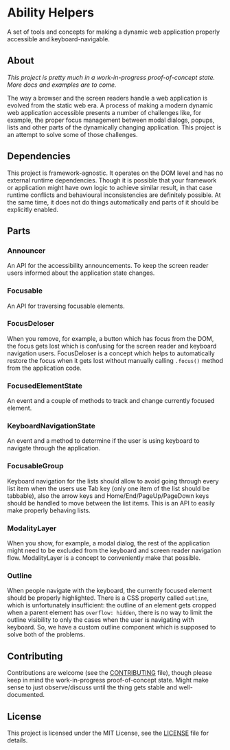 # Ability Helpers

A set of tools and concepts for making a dynamic web application properly accessible and keyboard-navigable.

## About

*This project is pretty much in a work-in-progress proof-of-concept state. More docs and examples are to come.*

The way a browser and the screen readers handle a web application is evolved from the static web era. A process of making a modern dynamic web application accessible presents a number of challenges like, for example, the proper focus management between modal dialogs, popups, lists and other parts of the dynamically changing application. This project is an attempt to solve some of those challenges.

## Dependencies

This project is framework-agnostic. It operates on the DOM level and has no external runtime dependencies. Though it is possible that your framework or application might have own logic to achieve similar result, in that case runtime conflicts and behavioural inconsistencies are definitely possible. At the same time, it does not do things automatically and parts of it should be explicitly enabled.

## Parts

### Announcer

An API for the accessibility announcements. To keep the screen reader users informed about the application state changes.

### Focusable

An API for traversing focusable elements.

### FocusDeloser

When you remove, for example, a button which has focus from the DOM, the focus gets lost which is confusing for the screen reader and keyboard navigation users. FocusDeloser is a concept which helps to automatically restore the focus when it gets lost without manually calling `.focus()` method from the application code.

### FocusedElementState

An event and a couple of methods to track and change currently focused element.

### KeyboardNavigationState

An event and a method to determine if the user is using keyboard to navigate through the application.

### FocusableGroup

Keyboard navigation for the lists should allow to avoid going through every list item when the users use Tab key (only one item of the list should be tabbable), also the arrow keys and Home/End/PageUp/PageDown keys should be handled to move between the list items. This is an API to easily make properly behaving lists.

### ModalityLayer

When you show, for example, a modal dialog, the rest of the application might need to be excluded from the keyboard and screen reader navigation flow. ModalityLayer is a concept to conveniently make that possible.

### Outline

When people navigate with the keyboard, the currently focused element should be properly highlighted. There is a CSS property called `outline`, which is unfortunately insufficient: the outline of an element gets cropped when a parent element has `overflow: hidden`, there is no way to limit the outline visibility to only the cases when the user is navigating with keyboard. So, we have a custom outline component which is supposed to solve both of the problems.

## Contributing

Contributions are welcome (see the [CONTRIBUTING](./CONTRIBUTING.md) file), though please keep in mind the work-in-progress proof-of-concept state. Might make sense to just observe/discuss until the thing gets stable and well-documented.

## License
This project is licensed under the MIT License, see the [LICENSE](LICENSE) file for details.
